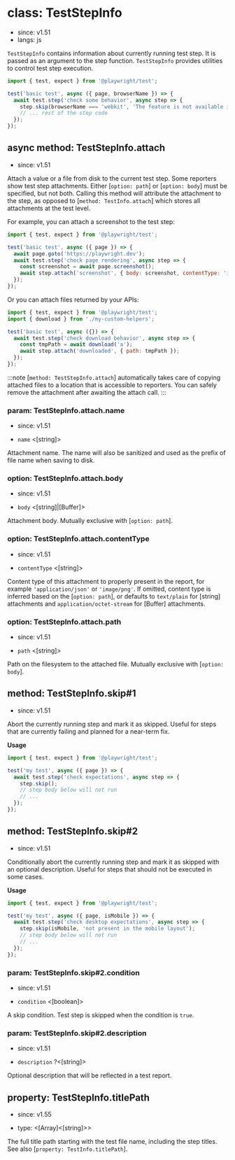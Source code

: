 # class: TestStepInfo
* since: v1.51
* langs: js

`TestStepInfo` contains information about currently running test step. It is passed as an argument to the step function. `TestStepInfo` provides utilities to control test step execution.

```js
import { test, expect } from '@playwright/test';

test('basic test', async ({ page, browserName }) => {
  await test.step('check some behavior', async step => {
    step.skip(browserName === 'webkit', 'The feature is not available in WebKit');
    // ... rest of the step code
  });
});
```

## async method: TestStepInfo.attach
* since: v1.51

Attach a value or a file from disk to the current test step. Some reporters show test step attachments. Either [`option: path`] or [`option: body`] must be specified, but not both. Calling this method will attribute the attachment to the step, as opposed to [`method: TestInfo.attach`] which stores all attachments at the test level.

For example, you can attach a screenshot to the test step:

```js
import { test, expect } from '@playwright/test';

test('basic test', async ({ page }) => {
  await page.goto('https://playwright.dev');
  await test.step('check page rendering', async step => {
    const screenshot = await page.screenshot();
    await step.attach('screenshot', { body: screenshot, contentType: 'image/png' });
  });
});
```

Or you can attach files returned by your APIs:

```js
import { test, expect } from '@playwright/test';
import { download } from './my-custom-helpers';

test('basic test', async ({}) => {
  await test.step('check download behavior', async step => {
    const tmpPath = await download('a');
    await step.attach('downloaded', { path: tmpPath });
  });
});
```

:::note
[`method: TestStepInfo.attach`] automatically takes care of copying attached files to a
location that is accessible to reporters. You can safely remove the attachment
after awaiting the attach call.
:::

### param: TestStepInfo.attach.name
* since: v1.51
- `name` <[string]>

Attachment name. The name will also be sanitized and used as the prefix of file name
when saving to disk.

### option: TestStepInfo.attach.body
* since: v1.51
- `body` <[string]|[Buffer]>

Attachment body. Mutually exclusive with [`option: path`].

### option: TestStepInfo.attach.contentType
* since: v1.51
- `contentType` <[string]>

Content type of this attachment to properly present in the report, for example `'application/json'` or `'image/png'`. If omitted, content type is inferred based on the [`option: path`], or defaults to `text/plain` for [string] attachments and `application/octet-stream` for [Buffer] attachments.

### option: TestStepInfo.attach.path
* since: v1.51
- `path` <[string]>

Path on the filesystem to the attached file. Mutually exclusive with [`option: body`].

## method: TestStepInfo.skip#1
* since: v1.51

Abort the currently running step and mark it as skipped. Useful for steps that are currently failing and planned for a near-term fix.

**Usage**

```js
import { test, expect } from '@playwright/test';

test('my test', async ({ page }) => {
  await test.step('check expectations', async step => {
    step.skip();
    // step body below will not run
    // ...
  });
});
```

## method: TestStepInfo.skip#2
* since: v1.51

Conditionally abort the currently running step and mark it as skipped with an optional description. Useful for steps that should not be executed in some cases.

**Usage**

```js
import { test, expect } from '@playwright/test';

test('my test', async ({ page, isMobile }) => {
  await test.step('check desktop expectations', async step => {
    step.skip(isMobile, 'not present in the mobile layout');
    // step body below will not run
    // ...
  });
});
```

### param: TestStepInfo.skip#2.condition
* since: v1.51
- `condition` <[boolean]>

A skip condition. Test step is skipped when the condition is `true`.

### param: TestStepInfo.skip#2.description
* since: v1.51
- `description` ?<[string]>

Optional description that will be reflected in a test report.

## property: TestStepInfo.titlePath
* since: v1.55
- type: <[Array]<[string]>>

The full title path starting with the test file name, including the step titles. See also [`property: TestInfo.titlePath`].
